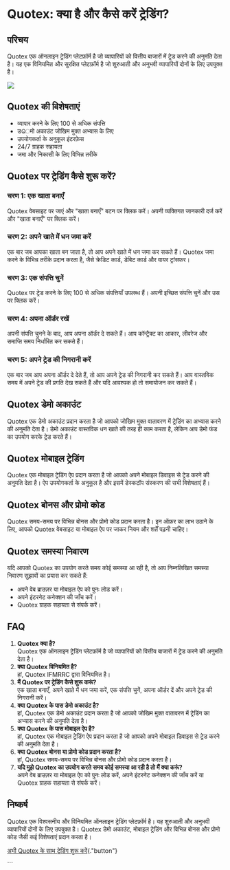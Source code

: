 # Quotex: क्या है और कैसे करें ट्रेडिंग?

## परिचय

Quotex एक ऑनलाइन ट्रेडिंग प्लेटफ़ॉर्म है जो व्यापारियों को वित्तीय बाजारों में ट्रेड करने
की अनुमति देता है। यह एक विनियमित और सुरक्षित प्लेटफ़ॉर्म है जो शुरुआती और अनुभवी
व्यापारियों दोनों के लिए उपयुक्त है।

[![](https://static.quotex.io/files/4_en/300_250.jpg)](https://traff.sbs/brokerqxlid)

## Quotex की विशेषताएं

-   व्यापार करने के लिए 100 से अधिक संपत्ति
-   डெमो अकाउंट जोखिम मुक्त अभ्यास के लिए
-   उपयोगकर्ता के अनुकूल इंटरफ़ेस
-   24/7 ग्राहक सहायता
-   जमा और निकासी के लिए विभिन्न तरीके

## Quotex पर ट्रेडिंग कैसे शुरू करें?

### चरण 1: एक खाता बनाएँ

Quotex वेबसाइट पर जाएं और "खाता बनाएँ" बटन पर क्लिक करें। अपनी व्यक्तिगत
जानकारी दर्ज करें और "खाता बनाएँ" पर क्लिक करें।

### चरण 2: अपने खाते में धन जमा करें

एक बार जब आपका खाता बन जाता है, तो आप अपने खाते में धन जमा कर सकते हैं। Quotex
जमा करने के विभिन्न तरीके प्रदान करता है, जैसे क्रेडिट कार्ड, डेबिट कार्ड और वायर
ट्रांसफर।

### चरण 3: एक संपत्ति चुनें

Quotex पर ट्रेड करने के लिए 100 से अधिक संपत्तियाँ उपलब्ध हैं। अपनी इच्छित संपत्ति चुनें
और उस पर क्लिक करें।

### चरण 4: अपना ऑर्डर रखें

अपनी संपत्ति चुनने के बाद, आप अपना ऑर्डर दे सकते हैं। आप कॉन्ट्रैक्ट का आकार, लीवरेज और
समाप्ति समय निर्धारित कर सकते हैं।

### चरण 5: अपने ट्रेड की निगरानी करें

एक बार जब आप अपना ऑर्डर दे देते हैं, तो आप अपने ट्रेड की निगरानी कर सकते हैं। आप
वास्तविक समय में अपने ट्रेड की प्रगति देख सकते हैं और यदि आवश्यक हो तो समायोजन कर
सकते हैं।

## Quotex डेमो अकाउंट

Quotex एक डेमो अकाउंट प्रदान करता है जो आपको जोखिम मुक्त वातावरण में ट्रेडिंग का
अभ्यास करने की अनुमति देता है। डेमो अकाउंट वास्तविक धन खाते की तरह ही काम करता है,
लेकिन आप डेमो फंड का उपयोग करके ट्रेड करते हैं।

## Quotex मोबाइल ट्रेडिंग

Quotex एक मोबाइल ट्रेडिंग ऐप प्रदान करता है जो आपको अपने मोबाइल डिवाइस से ट्रेड
करने की अनुमति देता है। ऐप उपयोगकर्ता के अनुकूल है और इसमें डेस्कटॉप संस्करण की सभी
विशेषताएं हैं।

## Quotex बोनस और प्रोमो कोड

Quotex समय-समय पर विभिन्न बोनस और प्रोमो कोड प्रदान करता है। इन ऑफ़र का लाभ
उठाने के लिए, आपको Quotex वेबसाइट या मोबाइल ऐप पर जाकर नियम और शर्तें पढ़नी
चाहिए।

## Quotex समस्या निवारण

यदि आपको Quotex का उपयोग करते समय कोई समस्या आ रही है, तो आप निम्नलिखित
समस्या निवारण सुझावों का प्रयास कर सकते हैं:

-   अपने वेब ब्राउज़र या मोबाइल ऐप को पुनः लोड करें।
-   अपने इंटरनेट कनेक्शन की जाँच करें।
-   Quotex ग्राहक सहायता से संपर्क करें।

## FAQ

1.  **Quotex क्या है?**\
    Quotex एक ऑनलाइन ट्रेडिंग प्लेटफ़ॉर्म है जो व्यापारियों को वित्तीय बाजारों में ट्रेड
    करने की अनुमति देता है।
2.  **क्या Quotex विनियमित है?**\
    हां, Quotex IFMRRC द्वारा विनियमित है।
3.  **मैं Quotex पर ट्रेडिंग कैसे शुरू करूं?**\
    एक खाता बनाएँ, अपने खाते में धन जमा करें, एक संपत्ति चुनें, अपना ऑर्डर दें और अपने
    ट्रेड की निगरानी करें।
4.  **क्या Quotex के पास डेमो अकाउंट है?**\
    हां, Quotex एक डेमो अकाउंट प्रदान करता है जो आपको जोखिम मुक्त वातावरण में
    ट्रेडिंग का अभ्यास करने की अनुमति देता है।
5.  **क्या Quotex के पास मोबाइल ऐप है?**\
    हां, Quotex एक मोबाइल ट्रेडिंग ऐप प्रदान करता है जो आपको अपने मोबाइल डिवाइस
    से ट्रेड करने की अनुमति देता है।
6.  **क्या Quotex बोनस या प्रोमो कोड प्रदान करता है?**\
    हां, Quotex समय-समय पर विभिन्न बोनस और प्रोमो कोड प्रदान करता है।
7.  **यदि मुझे Quotex का उपयोग करते समय कोई समस्या आ रही है तो मैं क्या करूं?**\
    अपने वेब ब्राउज़र या मोबाइल ऐप को पुनः लोड करें, अपने इंटरनेट कनेक्शन की जाँच करें
    या Quotex ग्राहक सहायता से संपर्क करें।

## निष्कर्ष

Quotex एक विश्वसनीय और विनियमित ऑनलाइन ट्रेडिंग प्लेटफ़ॉर्म है। यह शुरुआती और अनुभवी
व्यापारियों दोनों के लिए उपयुक्त है। Quotex डेमो अकाउंट, मोबाइल ट्रेडिंग और विभिन्न
बोनस और प्रोमो कोड जैसी कई विशेषताएं प्रदान करता है।

[अभी Quotex के साथ ट्रेडिंग शुरू
करें](\%22https://traff.sbs/brokerqxsignup\%22){."button"}

\`\`\`

